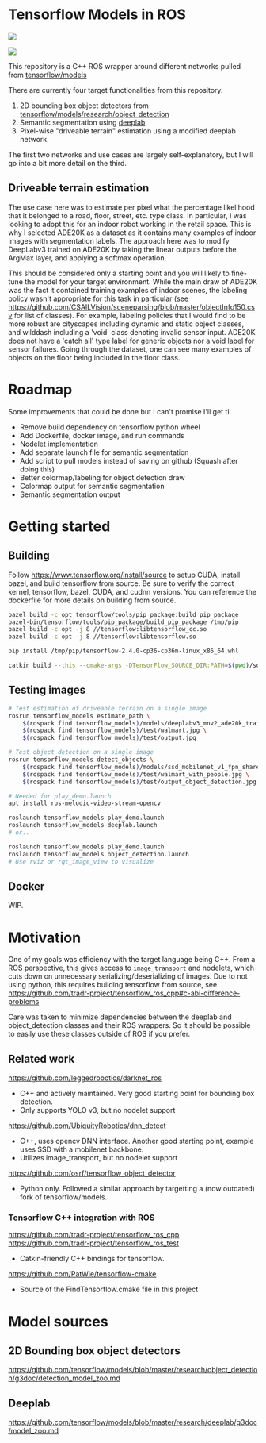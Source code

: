 # Tensorflow Models in ROS
![](docs/driveable_demo.gif)

![](docs/object_detection_demo.gif)

This repository is a C++ ROS wrapper around different networks pulled from [tensorflow/models](https://github.com/tensorflow/models)

There are currently four target functionalities from this repository.

1. 2D bounding box object detectors from [tensorflow/models/research/object_detection](https://github.com/tensorflow/models/tree/master/research/object_detection)
2. Semantic segmentation using [deeplab](https://github.com/tensorflow/models/tree/master/research/deeplab)
3. Pixel-wise "driveable terrain" estimation using a modified deeplab network.

The first two networks and use cases are largely self-explanatory, but I will go into a bit more detail on the third.

## Driveable terrain estimation
The use case here was to estimate per pixel what the percentage likelihood that it belonged to a road, floor, street, etc. type class. In particular, I was looking to adopt this for an indoor robot working in the retail space. This is why I selected ADE20K as a dataset as it contains many examples of indoor images with segmentation labels. The approach here was to modify DeepLabv3 trained on ADE20K by taking the linear outputs before the ArgMax layer, and applying a softmax operation.

This should be considered only a starting point and you will likely to fine-tune the model for your target environment. While the main draw of ADE20K was the fact it contained training examples of indoor scenes, the labeling policy wasn't appropriate for this task in particular (see https://github.com/CSAILVision/sceneparsing/blob/master/objectInfo150.csv for list of classes). For example, labeling policies that I would find to be more robust are cityscapes including dynamic and static object classes, and wilddash including a 'void' class denoting invalid sensor input. ADE20K does not have a 'catch all' type label for generic objects nor a void label for sensor failures. Going through the dataset, one can see many examples of objects on the floor being included in the floor class.

# Roadmap
Some improvements that could be done but I can't promise I'll get ti.
* Remove build dependency on tensorflow python wheel
* Add Dockerfile, docker image, and run commands
* Nodelet implementation
* Add separate launch file for semantic segmentation
* Add script to pull models instead of saving on github (Squash after doing this)
* Better colormap/labeling for object detection draw
* Colormap output for semantic segmentation
* Semantic segmentation output

# Getting started

## Building
Follow https://www.tensorflow.org/install/source to setup CUDA, install bazel, and build tensorflow from source. Be sure to verify the correct kernel, tensorflow, bazel, CUDA, and cudnn versions. You can reference the dockerfile for more details on building from source.

```sh
bazel build -c opt tensorflow/tools/pip_package:build_pip_package
bazel-bin/tensorflow/tools/pip_package/build_pip_package /tmp/pip
bazel build -c opt -j 8 //tensorflow:libtensorflow_cc.so
bazel build -c opt -j 8 //tensorflow:libtensorflow.so

pip install /tmp/pip/tensorflow-2.4.0-cp36-cp36m-linux_x86_64.whl

catkin build --this --cmake-args -DTensorFlow_SOURCE_DIR:PATH=$(pwd)/source_builds/tensorflow -DTensorFlow_BUILD_DIR:PATH=$(pwd)/source_builds/tensorflow/bazel-bin/tensorflow
```

## Testing images

```sh
# Test estimation of driveable terrain on a single image
rosrun tensorflow_models estimate_path \
    $(rospack find tensorflow_models)/models/deeplabv3_mnv2_ade20k_train_2018_12_03/frozen_inference_graph.pb \
    $(rospack find tensorflow_models)/test/walmart.jpg \
    $(rospack find tensorflow_models)/test/output.jpg

# Test object detection on a single image
rosrun tensorflow_models detect_objects \
    $(rospack find tensorflow_models)/models/ssd_mobilenet_v1_fpn_shared_box_predictor_640x640_coco14_sync_2018_07_03/frozen_inference_graph.pb \
    $(rospack find tensorflow_models)/test/walmart_with_people.jpg \
    $(rospack find tensorflow_models)/test/output_object_detection.jpg

# Needed for play_demo.launch
apt install ros-melodic-video-stream-opencv

roslaunch tensorflow_models play_demo.launch
roslaunch tensorflow_models deeplab.launch
# or..

roslaunch tensorflow_models play_demo.launch
roslaunch tensorflow_models object_detection.launch
# Use rviz or rqt_image_view to visualize

```

## Docker
WIP.

# Motivation
One of my goals was efficiency with the target language being C++. From a ROS perspective, this gives access to `image_transport` and nodelets, which cuts down on unnecessary serializing/deserializing of images. Due to not using python, this requires building tensorflow from source, see https://github.com/tradr-project/tensorflow_ros_cpp#c-abi-difference-problems

Care was taken to minimize dependencies between the deeplab and object_detection classes and their ROS wrappers. So it should be possible to easily use these classes outside of ROS if you prefer.

## Related work
https://github.com/leggedrobotics/darknet_ros
- C++ and actively maintained. Very good starting point for bounding box detection.
- Only supports YOLO v3, but no nodelet support

https://github.com/UbiquityRobotics/dnn_detect
- C++, uses opencv DNN interface. Another good starting point, example uses SSD with a mobilenet backbone.
- Utilizes image_transport, but no nodelet support

https://github.com/osrf/tensorflow_object_detector
- Python only. Followed a similar approach by targetting a (now outdated) fork of tensorflow/models.

### Tensorflow C++ integration with ROS
https://github.com/tradr-project/tensorflow_ros_cpp
https://github.com/tradr-project/tensorflow_ros_test
- Catkin-friendly C++ bindings for tensorflow.

https://github.com/PatWie/tensorflow-cmake
- Source of the FindTensorflow.cmake file in this project

# Model sources
## 2D Bounding box object detectors
https://github.com/tensorflow/models/blob/master/research/object_detection/g3doc/detection_model_zoo.md

## Deeplab
https://github.com/tensorflow/models/blob/master/research/deeplab/g3doc/model_zoo.md
